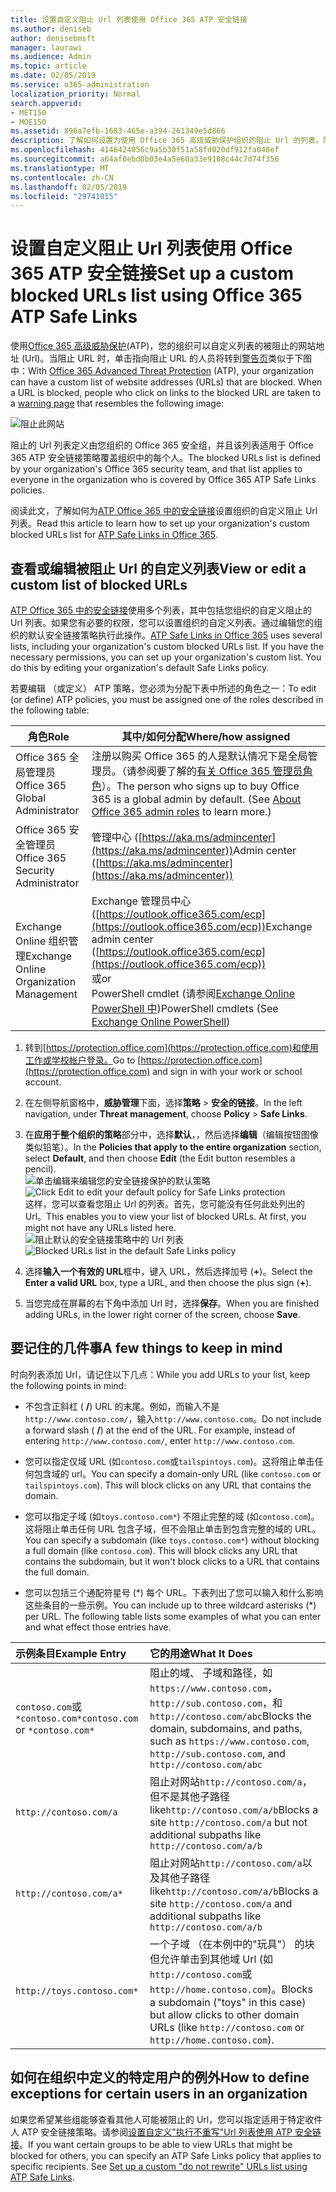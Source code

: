 ```yaml
---
title: 设置自定义阻止 Url 列表使用 Office 365 ATP 安全链接
ms.author: deniseb
author: denisebmsft
manager: laurawi
ms.audience: Admin
ms.topic: article
ms.date: 02/05/2019
ms.service: o365-administration
localization_priority: Normal
search.appverid:
- MET150
- MOE150
ms.assetid: 896a7efb-1683-465e-a394-261349e5d866
description: 了解如何设置为使用 Office 365 高级威胁保护组织的阻止 Url 的列表。阻止的 Url 将适用于电子邮件和根据您 ATP 安全链接策略的 Office 文档。
ms.openlocfilehash: 4146424056c9a5b30f51a58fd020df912fa048ef
ms.sourcegitcommit: a64af0ebd0b03e4a5e60a33e9108c44c7d74f356
ms.translationtype: MT
ms.contentlocale: zh-CN
ms.lasthandoff: 02/05/2019
ms.locfileid: "29741015"
---
```

# <a name="set-up-a-custom-blocked-urls-list-using-office-365-atp-safe-links"></a><span data-ttu-id="2a2e2-104">设置自定义阻止 Url 列表使用 Office 365 ATP 安全链接</span><span class="sxs-lookup"><span data-stu-id="2a2e2-104">Set up a custom blocked URLs list using Office 365 ATP Safe Links</span></span>

<span data-ttu-id="2a2e2-p102">使用[Office 365 高级威胁保护](office-365-atp.md)(ATP)，您的组织可以自定义列表的被阻止的网站地址 (Url)。当阻止 URL 时，单击指向阻止 URL 的人员将转到[警告页](atp-safe-links-warning-pages.md)类似于下图中：</span><span class="sxs-lookup"><span data-stu-id="2a2e2-p102">With [Office 365 Advanced Threat Protection](office-365-atp.md) (ATP), your organization can have a custom list of website addresses (URLs) that are blocked. When a URL is blocked, people who click on links to the blocked URL are taken to a [warning page](atp-safe-links-warning-pages.md) that resembles the following image:</span></span> 
  
![阻止此网站](media/6b4bda2d-a1e6-419e-8b10-588e83c3af3f.png)
  
<span data-ttu-id="2a2e2-108">阻止的 Url 列表定义由您组织的 Office 365 安全组，并且该列表适用于 Office 365 ATP 安全链接策略覆盖组织中的每个人。</span><span class="sxs-lookup"><span data-stu-id="2a2e2-108">The blocked URLs list is defined by your organization's Office 365 security team, and that list applies to everyone in the organization who is covered by Office 365 ATP Safe Links policies.</span></span> 
  
<span data-ttu-id="2a2e2-109">阅读此文，了解如何为[ATP Office 365 中的安全链接](atp-safe-links.md)设置组织的自定义阻止 Url 列表。</span><span class="sxs-lookup"><span data-stu-id="2a2e2-109">Read this article to learn how to set up your organization's custom blocked URLs list for [ATP Safe Links in Office 365](atp-safe-links.md).</span></span>
  
## <a name="view-or-edit-a-custom-list-of-blocked-urls"></a><span data-ttu-id="2a2e2-110">查看或编辑被阻止 Url 的自定义列表</span><span class="sxs-lookup"><span data-stu-id="2a2e2-110">View or edit a custom list of blocked URLs</span></span>

<span data-ttu-id="2a2e2-p103">[ATP Office 365 中的安全链接](atp-safe-links.md)使用多个列表，其中包括您组织的自定义阻止的 Url 列表。如果您有必要的权限，您可以设置组织的自定义列表。通过编辑您的组织的默认安全链接策略执行此操作。</span><span class="sxs-lookup"><span data-stu-id="2a2e2-p103">[ATP Safe Links in Office 365](atp-safe-links.md) uses several lists, including your organization's custom blocked URLs list. If you have the necessary permissions, you can set up your organization's custom list. You do this by editing your organization's default Safe Links policy.</span></span>

<span data-ttu-id="2a2e2-114">若要编辑 （或定义） ATP 策略，您必须为分配下表中所述的角色之一：</span><span class="sxs-lookup"><span data-stu-id="2a2e2-114">To edit (or define) ATP policies, you must be assigned one of the roles described in the following table:</span></span> 

|<span data-ttu-id="2a2e2-115">角色</span><span class="sxs-lookup"><span data-stu-id="2a2e2-115">Role</span></span>  |<span data-ttu-id="2a2e2-116">其中/如何分配</span><span class="sxs-lookup"><span data-stu-id="2a2e2-116">Where/how assigned</span></span>  |
|---------|---------|
|<span data-ttu-id="2a2e2-117">Office 365 全局管理员</span><span class="sxs-lookup"><span data-stu-id="2a2e2-117">Office 365 Global Administrator</span></span> |<span data-ttu-id="2a2e2-p104">注册以购买 Office 365 的人是默认情况下是全局管理员。（请参阅要了解的[有关 Office 365 管理员角色](https://docs.microsoft.com/office365/admin/add-users/about-admin-roles)）。</span><span class="sxs-lookup"><span data-stu-id="2a2e2-p104">The person who signs up to buy Office 365 is a global admin by default. (See [About Office 365 admin roles](https://docs.microsoft.com/office365/admin/add-users/about-admin-roles) to learn more.)</span></span>         |
|<span data-ttu-id="2a2e2-120">Office 365 安全管理员</span><span class="sxs-lookup"><span data-stu-id="2a2e2-120">Office 365 Security Administrator</span></span> |<span data-ttu-id="2a2e2-121">管理中心 ([https://aka.ms/admincenter](https://aka.ms/admincenter))</span><span class="sxs-lookup"><span data-stu-id="2a2e2-121">Admin center ([https://aka.ms/admincenter](https://aka.ms/admincenter))</span></span>|
|<span data-ttu-id="2a2e2-122">Exchange Online 组织管理</span><span class="sxs-lookup"><span data-stu-id="2a2e2-122">Exchange Online Organization Management</span></span> |<span data-ttu-id="2a2e2-123">Exchange 管理员中心 ([https://outlook.office365.com/ecp](https://outlook.office365.com/ecp))</span><span class="sxs-lookup"><span data-stu-id="2a2e2-123">Exchange admin center ([https://outlook.office365.com/ecp](https://outlook.office365.com/ecp))</span></span> <br><span data-ttu-id="2a2e2-124">或</span><span class="sxs-lookup"><span data-stu-id="2a2e2-124">or</span></span> <br>  <span data-ttu-id="2a2e2-125">PowerShell cmdlet (请参阅[Exchange Online PowerShell 中](https://docs.microsoft.com/powershell/exchange/exchange-online/exchange-online-powershell?view=exchange-ps))</span><span class="sxs-lookup"><span data-stu-id="2a2e2-125">PowerShell cmdlets (See [Exchange Online PowerShell](https://docs.microsoft.com/powershell/exchange/exchange-online/exchange-online-powershell?view=exchange-ps))</span></span> |
  
1. <span data-ttu-id="2a2e2-126">转到[https://protection.office.com](https://protection.office.com)和使用工作或学校帐户登录。</span><span class="sxs-lookup"><span data-stu-id="2a2e2-126">Go to [https://protection.office.com](https://protection.office.com) and sign in with your work or school account.</span></span> 
    
2. <span data-ttu-id="2a2e2-127">在左侧导航窗格中，**威胁管理**下面，选择**策略** \> **安全的链接**。</span><span class="sxs-lookup"><span data-stu-id="2a2e2-127">In the left navigation, under **Threat management**, choose **Policy** \> **Safe Links**.</span></span>
    
3. <span data-ttu-id="2a2e2-128">在**应用于整个组织的策略**部分中，选择**默认**，，然后选择**编辑**（编辑按钮图像类似铅笔）。</span><span class="sxs-lookup"><span data-stu-id="2a2e2-128">In the **Policies that apply to the entire organization** section, select **Default**, and then choose **Edit** (the Edit button resembles a pencil).</span></span><br/><span data-ttu-id="2a2e2-129">![单击编辑来编辑您的安全链接保护的默认策略](media/d08f9615-d947-4033-813a-d310ec2c8cca.png)</span><span class="sxs-lookup"><span data-stu-id="2a2e2-129">![Click Edit to edit your default policy for Safe Links protection](media/d08f9615-d947-4033-813a-d310ec2c8cca.png)</span></span><br/><span data-ttu-id="2a2e2-p105">这样，您可以查看您阻止 Url 的列表。首先，您可能没有任何此处列出的 Url。</span><span class="sxs-lookup"><span data-stu-id="2a2e2-p105">This enables you to view your list of blocked URLs. At first, you might not have any URLs listed here.</span></span><br/><span data-ttu-id="2a2e2-132">![阻止默认的安全链接策略中的 Url 列表](media/575e1449-6191-40ac-b626-030a2fd3fb11.png)</span><span class="sxs-lookup"><span data-stu-id="2a2e2-132">![Blocked URLs list in the default Safe Links policy](media/575e1449-6191-40ac-b626-030a2fd3fb11.png)</span></span>
  
4. <span data-ttu-id="2a2e2-133">选择**输入一个有效的 URL**框中，键入 URL，然后选择加号 (**+**)。</span><span class="sxs-lookup"><span data-stu-id="2a2e2-133">Select the **Enter a valid URL** box, type a URL, and then choose the plus sign (**+**).</span></span> 

5. <span data-ttu-id="2a2e2-134">当您完成在屏幕的右下角中添加 Url 时，选择**保存**。</span><span class="sxs-lookup"><span data-stu-id="2a2e2-134">When you are finished adding URLs, in the lower right corner of the screen, choose **Save**.</span></span>
    
## <a name="a-few-things-to-keep-in-mind"></a><span data-ttu-id="2a2e2-135">要记住的几件事</span><span class="sxs-lookup"><span data-stu-id="2a2e2-135">A few things to keep in mind</span></span>

<span data-ttu-id="2a2e2-136">时向列表添加 Url，请记住以下几点：</span><span class="sxs-lookup"><span data-stu-id="2a2e2-136">While you add URLs to your list, keep the following points in mind:</span></span> 

- <span data-ttu-id="2a2e2-p106">不包含正斜杠 ( **/**) URL 的末尾。例如，而输入不是`http://www.contoso.com/`，输入`http://www.contoso.com`。</span><span class="sxs-lookup"><span data-stu-id="2a2e2-p106">Do not include a forward slash ( **/**) at the end of the URL. For example, instead of entering `http://www.contoso.com/`, enter `http://www.contoso.com`.</span></span>
    
- <span data-ttu-id="2a2e2-p107">您可以指定仅域 URL (如`contoso.com`或`tailspintoys.com`)。这将阻止单击任何包含域的 url。</span><span class="sxs-lookup"><span data-stu-id="2a2e2-p107">You can specify a domain-only URL (like `contoso.com` or `tailspintoys.com`). This will block clicks on any URL that contains the domain.</span></span>

- <span data-ttu-id="2a2e2-p108">您可以指定子域 (如`toys.contoso.com*`) 不阻止完整的域 (如`contoso.com`)。这将阻止单击任何 URL 包含子域，但不会阻止单击到包含完整的域的 URL。</span><span class="sxs-lookup"><span data-stu-id="2a2e2-p108">You can specify a subdomain (like `toys.contoso.com*`) without blocking a full domain (like `contoso.com`). This will block clicks any URL that contains the subdomain, but it won't block clicks to a URL that contains the full domain.</span></span>  
    
- <span data-ttu-id="2a2e2-p109">您可以包括三个通配符星号 (\*) 每个 URL。下表列出了您可以输入和什么影响这些条目的一些示例。</span><span class="sxs-lookup"><span data-stu-id="2a2e2-p109">You can include up to three wildcard asterisks (\*) per URL. The following table lists some examples of what you can enter and what effect those entries have.</span></span>
    
|<span data-ttu-id="2a2e2-145">**示例条目**</span><span class="sxs-lookup"><span data-stu-id="2a2e2-145">**Example Entry**</span></span>|<span data-ttu-id="2a2e2-146">**它的用途**</span><span class="sxs-lookup"><span data-stu-id="2a2e2-146">**What It Does**</span></span>|
|:-----|:-----|
|<span data-ttu-id="2a2e2-147">`contoso.com`或`*contoso.com*`</span><span class="sxs-lookup"><span data-stu-id="2a2e2-147">`contoso.com` or `*contoso.com*`</span></span>  <br/> |<span data-ttu-id="2a2e2-148">阻止的域、 子域和路径，如`https://www.contoso.com`， `http://sub.contoso.com`，和`http://contoso.com/abc`</span><span class="sxs-lookup"><span data-stu-id="2a2e2-148">Blocks the domain, subdomains, and paths, such as `https://www.contoso.com`, `http://sub.contoso.com`, and `http://contoso.com/abc`</span></span>  <br/> |
|`http://contoso.com/a`  <br/> |<span data-ttu-id="2a2e2-149">阻止对网站`http://contoso.com/a`，但不是其他子路径 like`http://contoso.com/a/b`</span><span class="sxs-lookup"><span data-stu-id="2a2e2-149">Blocks a site `http://contoso.com/a` but not additional subpaths like `http://contoso.com/a/b`</span></span>  <br/> |
|`http://contoso.com/a*`  <br/> |<span data-ttu-id="2a2e2-150">阻止对网站`http://contoso.com/a`以及其他子路径 like`http://contoso.com/a/b`</span><span class="sxs-lookup"><span data-stu-id="2a2e2-150">Blocks a site `http://contoso.com/a` and additional subpaths like `http://contoso.com/a/b`</span></span>  <br/> |
|`http://toys.contoso.com*`  <br/> |<span data-ttu-id="2a2e2-151">一个子域 （在本例中的"玩具"） 的块但允许单击到其他域 Url (如`http://contoso.com`或`http://home.contoso.com`)。</span><span class="sxs-lookup"><span data-stu-id="2a2e2-151">Blocks a subdomain ("toys" in this case) but allow clicks to other domain URLs (like `http://contoso.com` or `http://home.contoso.com`).</span></span>  <br/> |
   

## <a name="how-to-define-exceptions-for-certain-users-in-an-organization"></a><span data-ttu-id="2a2e2-152">如何在组织中定义的特定用户的例外</span><span class="sxs-lookup"><span data-stu-id="2a2e2-152">How to define exceptions for certain users in an organization</span></span>

<span data-ttu-id="2a2e2-p110">如果您希望某些组能够查看其他人可能被阻止的 Url，您可以指定适用于特定收件人 ATP 安全链接策略。请参阅[设置自定义"执行不重写"Url 列表使用 ATP 安全链接](set-up-a-custom-do-not-rewrite-urls-list-with-atp.md)。</span><span class="sxs-lookup"><span data-stu-id="2a2e2-p110">If you want certain groups to be able to view URLs that might be blocked for others, you can specify an ATP Safe Links policy that applies to specific recipients. See [Set up a custom "do not rewrite" URLs list using ATP Safe Links](set-up-a-custom-do-not-rewrite-urls-list-with-atp.md).</span></span>
  

